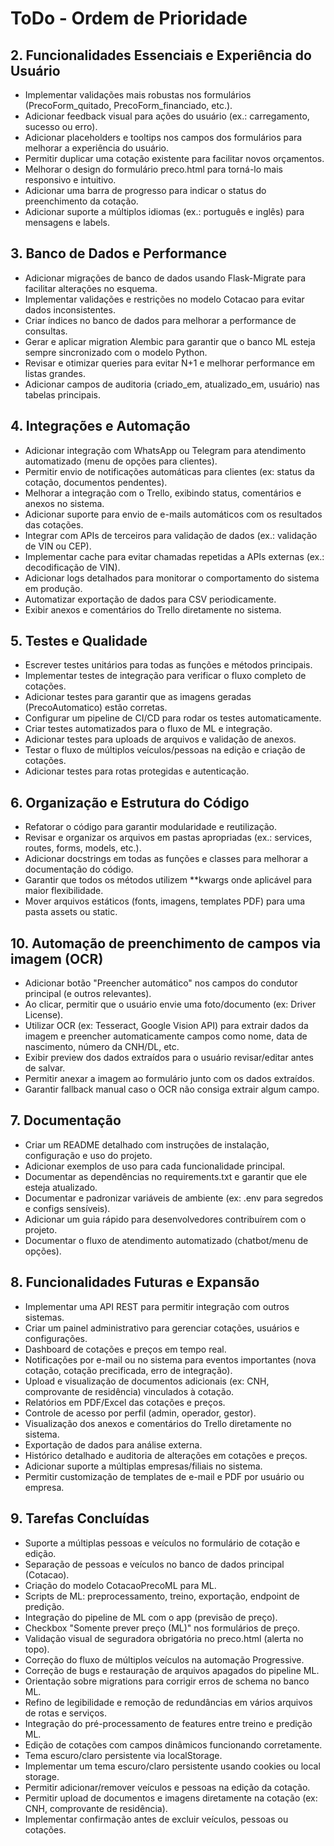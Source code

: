 # ToDo - Ordem de Prioridade

## 2. Funcionalidades Essenciais e Experiência do Usuário
- Implementar validações mais robustas nos formulários (PrecoForm_quitado, PrecoForm_financiado, etc.).
- Adicionar feedback visual para ações do usuário (ex.: carregamento, sucesso ou erro).
- Adicionar placeholders e tooltips nos campos dos formulários para melhorar a experiência do usuário.
- Permitir duplicar uma cotação existente para facilitar novos orçamentos.
- Melhorar o design do formulário preco.html para torná-lo mais responsivo e intuitivo.
- Adicionar uma barra de progresso para indicar o status do preenchimento da cotação.
- Adicionar suporte a múltiplos idiomas (ex.: português e inglês) para mensagens e labels.

## 3. Banco de Dados e Performance
- Adicionar migrações de banco de dados usando Flask-Migrate para facilitar alterações no esquema.
- Implementar validações e restrições no modelo Cotacao para evitar dados inconsistentes.
- Criar índices no banco de dados para melhorar a performance de consultas.
- Gerar e aplicar migration Alembic para garantir que o banco ML esteja sempre sincronizado com o modelo Python.
- Revisar e otimizar queries para evitar N+1 e melhorar performance em listas grandes.
- Adicionar campos de auditoria (criado_em, atualizado_em, usuário) nas tabelas principais.

## 4. Integrações e Automação
- Adicionar integração com WhatsApp ou Telegram para atendimento automatizado (menu de opções para clientes).
- Permitir envio de notificações automáticas para clientes (ex: status da cotação, documentos pendentes).
- Melhorar a integração com o Trello, exibindo status, comentários e anexos no sistema.
- Adicionar suporte para envio de e-mails automáticos com os resultados das cotações.
- Integrar com APIs de terceiros para validação de dados (ex.: validação de VIN ou CEP).
- Implementar cache para evitar chamadas repetidas a APIs externas (ex.: decodificação de VIN).
- Adicionar logs detalhados para monitorar o comportamento do sistema em produção.
- Automatizar exportação de dados para CSV periodicamente.
- Exibir anexos e comentários do Trello diretamente no sistema.

## 5. Testes e Qualidade
- Escrever testes unitários para todas as funções e métodos principais.
- Implementar testes de integração para verificar o fluxo completo de cotações.
- Adicionar testes para garantir que as imagens geradas (PrecoAutomatico) estão corretas.
- Configurar um pipeline de CI/CD para rodar os testes automaticamente.
- Criar testes automatizados para o fluxo de ML e integração.
- Adicionar testes para uploads de arquivos e validação de anexos.
- Testar o fluxo de múltiplos veículos/pessoas na edição e criação de cotações.
- Adicionar testes para rotas protegidas e autenticação.

## 6. Organização e Estrutura do Código
- Refatorar o código para garantir modularidade e reutilização.
- Revisar e organizar os arquivos em pastas apropriadas (ex.: services, routes, forms, models, etc.).
- Adicionar docstrings em todas as funções e classes para melhorar a documentação do código.
- Garantir que todos os métodos utilizem **kwargs onde aplicável para maior flexibilidade.
- Mover arquivos estáticos (fonts, imagens, templates PDF) para uma pasta assets ou static.

## 10. Automação de preenchimento de campos via imagem (OCR)
- Adicionar botão "Preencher automático" nos campos do condutor principal (e outros relevantes).
- Ao clicar, permitir que o usuário envie uma foto/documento (ex: Driver License).
- Utilizar OCR (ex: Tesseract, Google Vision API) para extrair dados da imagem e preencher automaticamente campos como nome, data de nascimento, número da CNH/DL, etc.
- Exibir preview dos dados extraídos para o usuário revisar/editar antes de salvar.
- Permitir anexar a imagem ao formulário junto com os dados extraídos.
- Garantir fallback manual caso o OCR não consiga extrair algum campo.

## 7. Documentação
- Criar um README detalhado com instruções de instalação, configuração e uso do projeto.
- Adicionar exemplos de uso para cada funcionalidade principal.
- Documentar as dependências no requirements.txt e garantir que ele esteja atualizado.
- Documentar e padronizar variáveis de ambiente (ex: .env para segredos e configs sensíveis).
- Adicionar um guia rápido para desenvolvedores contribuírem com o projeto.
- Documentar o fluxo de atendimento automatizado (chatbot/menu de opções).

## 8. Funcionalidades Futuras e Expansão
- Implementar uma API REST para permitir integração com outros sistemas.
- Criar um painel administrativo para gerenciar cotações, usuários e configurações.
- Dashboard de cotações e preços em tempo real.
- Notificações por e-mail ou no sistema para eventos importantes (nova cotação, cotação precificada, erro de integração).
- Upload e visualização de documentos adicionais (ex: CNH, comprovante de residência) vinculados à cotação.
- Relatórios em PDF/Excel das cotações e preços.
- Controle de acesso por perfil (admin, operador, gestor).
- Visualização dos anexos e comentários do Trello diretamente no sistema.
- Exportação de dados para análise externa.
- Histórico detalhado e auditoria de alterações em cotações e preços.
- Adicionar suporte a múltiplas empresas/filiais no sistema.
- Permitir customização de templates de e-mail e PDF por usuário ou empresa.

## 9. Tarefas Concluídas
- Suporte a múltiplas pessoas e veículos no formulário de cotação e edição.
- Separação de pessoas e veículos no banco de dados principal (Cotacao).
- Criação do modelo CotacaoPrecoML para ML.
- Scripts de ML: preprocessamento, treino, exportação, endpoint de predição.
- Integração do pipeline de ML com o app (previsão de preço).
- Checkbox "Somente prever preço (ML)" nos formulários de preço.
- Validação visual de seguradora obrigatória no preco.html (alerta no topo).
- Correção do fluxo de múltiplos veículos na automação Progressive.
- Correção de bugs e restauração de arquivos apagados do pipeline ML.
- Orientação sobre migrations para corrigir erros de schema no banco ML.
- Refino de legibilidade e remoção de redundâncias em vários arquivos de rotas e serviços.
- Integração do pré-processamento de features entre treino e predição ML.
- Edição de cotações com campos dinâmicos funcionando corretamente.
- Tema escuro/claro persistente via localStorage.
- Implementar um tema escuro/claro persistente usando cookies ou local storage.
- Permitir adicionar/remover veículos e pessoas na edição da cotação.
- Permitir upload de documentos e imagens diretamente na cotação (ex: CNH, comprovante de residência).
- Implementar confirmação antes de excluir veículos, pessoas ou cotações.